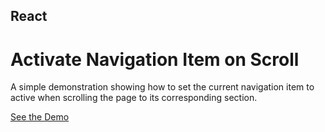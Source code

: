 <h2>React</h2>
<h1>Activate Navigation Item on Scroll</h1>

<p>A simple demonstration showing how to set the current navigation item to active when scrolling the page to its corresponding section.</p>

[See the Demo](https://kanekoded.github.io/kanekoded-repo "Live demo")

 
 
